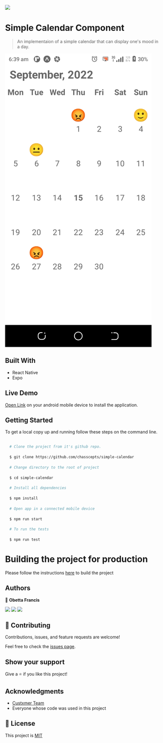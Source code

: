 ![](https://img.shields.io/badge/Microverse-blueviolet)

# Simple Calendar Component

> An implementaion of a simple calendar that can display one's mood in a day.

![screenshot](./screenshot.jpg)

## Built With

- React Native
- Expo

## Live Demo

[Open Link](https://expo.dev/artifacts/eas/g9mdkvYiUVCQCJi6V7eL8J.apk) on your android mobile device to install the application.

## Getting Started

To get a local copy up and running follow these steps on the command line.

```bash

  # Clone the project from it's github repo.

  $ git clone https://github.com/chasscepts/simple-calendar

  # Change directory to the root of project

  $ cd simple-calendar

  # Install all dependencies

  $ npm install

  # Open app in a connected mobile device

  $ npm run start

  # To run the tests

  $ npm run test

```

# Building the project for production

Please follow the instructions [here](https://docs.expo.dev/build/setup/) to build the project

## Authors

👤 **Obetta Francis**

[![](https://img.shields.io/badge/GitHub-100000?style=for-the-badge&logo=github&logoColor=white)](https://github.com/chasscepts) [![](https://img.shields.io/badge/Twitter-1DA1F2?style=for-the-badge&logo=twitter&logoColor=white)](https://twitter.com/chasscepts) [![](https://img.shields.io/badge/LinkedIn-0077B5?style=for-the-badge&logo=linkedin&logoColor=white)](https://www.linkedin.com/in/chasscepts/)

## 🤝 Contributing

Contributions, issues, and feature requests are welcome!

Feel free to check the [issues page](https://github.com/chasscepts/simple-calendar/issues).

## Show your support

Give a ⭐️ if you like this project!

## Acknowledgments
- [Custxmer Team](https://www.custxmer.com/)
- Everyone whose code was used in this project

## 📝 License

This project is [MIT](./LICENSE)
